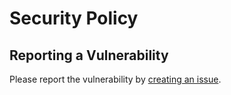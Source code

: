 # Security Policy

## Reporting a Vulnerability

Please report the vulnerability by [creating an issue](https://github.com/Hongbo-Miao/hongbomiao.com/issues/new).
